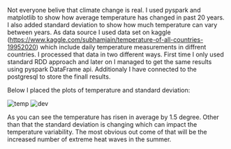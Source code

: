 Not everyone belive that climate change is real. I used pyspark and matplotlib to show how average temperature has changed
in past 20 years. I also added standard deviation to show how much temperature can vary between years. 
As data source I used data set on kaggle (https://www.kaggle.com/subhamjain/temperature-of-all-countries-19952020)
which include daily temperature measurements in diffrent countries.
I processed that data in two different ways. First time I only used standard RDD approach and later on I managed 
to get the same results using pyspark DataFrame api. Additionaly I have connected to the postgresql to store the finall results.

Below I placed the plots of temperature and standard deviation: 

![temp](https://github.com/BartlomiejBogajewicz/temperatures_analize/blob/master/Temp_charts.PNG)
![dev](https://github.com/BartlomiejBogajewicz/temperatures_analize/blob/master/Deviation_charts.PNG)

As you can see the temperature has risen in average by 1.5 degree. Other than that the standard deviation is changing which can
impact the temperature variability. The most obvious out come of that will be the increased number of extreme heat waves in the summer.

